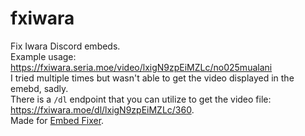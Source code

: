 # fxiwara
 Fix Iwara Discord embeds.  
 Example usage: https://fxiwara.seria.moe/video/lxigN9zpEiMZLc/no025mualani  
 I tried multiple times but wasn't able to get the video displayed in the emebd, sadly.  
 There is a `/dl` endpoint that you can utilize to get the video file: https://fxiwara.moe/dl/lxigN9zpEiMZLc/360.  
 Made for [Embed Fixer](https://github.com/seriaati/embed-fixer).
